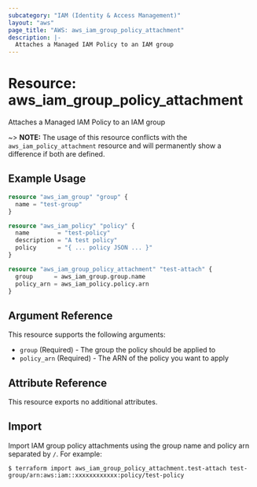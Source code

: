 ```yaml
---
subcategory: "IAM (Identity & Access Management)"
layout: "aws"
page_title: "AWS: aws_iam_group_policy_attachment"
description: |-
  Attaches a Managed IAM Policy to an IAM group
---
```


# Resource: aws_iam_group_policy_attachment

Attaches a Managed IAM Policy to an IAM group

~> **NOTE:** The usage of this resource conflicts with the `aws_iam_policy_attachment` resource and will permanently show a difference if both are defined.

## Example Usage

```terraform
resource "aws_iam_group" "group" {
  name = "test-group"
}

resource "aws_iam_policy" "policy" {
  name        = "test-policy"
  description = "A test policy"
  policy      = "{ ... policy JSON ... }"
}

resource "aws_iam_group_policy_attachment" "test-attach" {
  group      = aws_iam_group.group.name
  policy_arn = aws_iam_policy.policy.arn
}
```

## Argument Reference

This resource supports the following arguments:

* `group`  (Required) - The group the policy should be applied to
* `policy_arn`  (Required) - The ARN of the policy you want to apply

## Attribute Reference

This resource exports no additional attributes.

## Import

Import IAM group policy attachments using the group name and policy arn separated by `/`. For example:

```
$ terraform import aws_iam_group_policy_attachment.test-attach test-group/arn:aws:iam::xxxxxxxxxxxx:policy/test-policy
```
